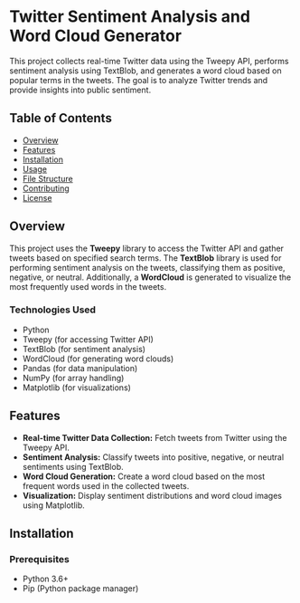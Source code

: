 # Twitter Sentiment Analysis and Word Cloud Generator

This project collects real-time Twitter data using the Tweepy API, performs sentiment analysis using TextBlob, and generates a word cloud based on popular terms in the tweets. The goal is to analyze Twitter trends and provide insights into public sentiment.

## Table of Contents

- [Overview](#overview)
- [Features](#features)
- [Installation](#installation)
- [Usage](#usage)
- [File Structure](#file-structure)
- [Contributing](#contributing)
- [License](#license)

## Overview

This project uses the **Tweepy** library to access the Twitter API and gather tweets based on specified search terms. The **TextBlob** library is used for performing sentiment analysis on the tweets, classifying them as positive, negative, or neutral. Additionally, a **WordCloud** is generated to visualize the most frequently used words in the tweets.

### Technologies Used
- Python
- Tweepy (for accessing Twitter API)
- TextBlob (for sentiment analysis)
- WordCloud (for generating word clouds)
- Pandas (for data manipulation)
- NumPy (for array handling)
- Matplotlib (for visualizations)

## Features

- **Real-time Twitter Data Collection:** Fetch tweets from Twitter using the Tweepy API.
- **Sentiment Analysis:** Classify tweets into positive, negative, or neutral sentiments using TextBlob.
- **Word Cloud Generation:** Create a word cloud based on the most frequent words used in the collected tweets.
- **Visualization:** Display sentiment distributions and word cloud images using Matplotlib.

## Installation

### Prerequisites

- Python 3.6+
- Pip (Python package manager)
